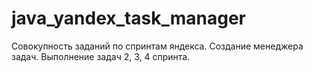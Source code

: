 # java_yandex_task_manager
Совокупность заданий по спринтам яндекса. Создание менеджера задач.
Выполнение задач 2, 3, 4 спринта.